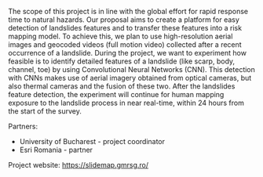 
The scope of this project is in line with the global effort for rapid response time to natural hazards. Our proposal aims to create a platform for easy detection of landslides features and to transfer these features into a risk mapping model. To achieve this, we plan to use high-resolution aerial images and geocoded videos (full motion video) collected after a recent occurrence of a landslide. During the project, we want to experiment how feasible is to identify detailed features of a landslide (like scarp, body, channel, toe) by using Convolutional Neural Networks (CNN). This detection with CNNs makes use of aerial imagery obtained from optical cameras, but also thermal cameras and the fusion of these two. After the landslides feature detection, the experiment will continue for human mapping exposure to the landslide process in near real-time, within 24 hours from the start of the survey.

Partners:
- University of Bucharest - project coordinator
- Esri Romania - partner

Project website: https://slidemap.gmrsg.ro/
